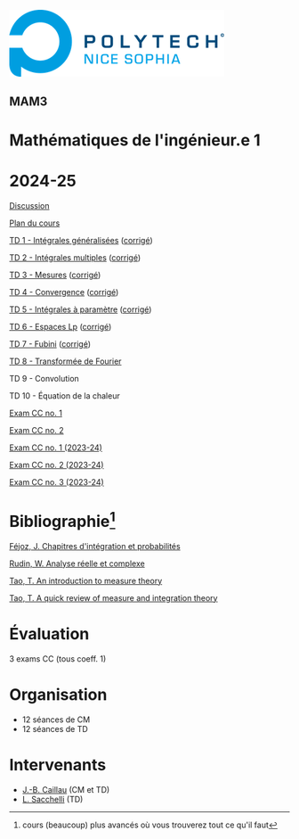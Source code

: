 ![PNS](logo-pns.png)

## MAM3
# Mathématiques de l'ingénieur.e 1 
# 2024-25

[Discussion](https://github.com/pns-mam/mi1/discussions/1)

[Plan du cours](cm/cm.md)
    
[TD 1 - Intégrales généralisées](td1/td1.md)
([corrigé](td1/td1-corr.pdf))

[TD 2 - Intégrales multiples](td2/td2.md)
([corrigé](td2/td2-corr.pdf))

[TD 3 - Mesures](td3/td3.md)
([corrigé](td3/td3-corr.pdf))

[TD 4 - Convergence](td4/td4.md)
([corrigé](td4/td4-corr.pdf))

[TD 5 - Intégrales à paramètre](td5/td5.md)
([corrigé](td5/td5-corr.pdf))

[TD 6 - Espaces Lp](td6/td6.md)
([corrigé](td6/td6-corr.pdf))

[TD 7 - Fubini](td7/td7.md)
([corrigé](td7/td7-corr.pdf))

[TD 8 - Transformée de Fourier](td8/td8.md)

TD 9 - Convolution

TD 10 - Équation de la chaleur

[Exam CC no. 1](exam-cc1/exam-cc1.md)

[Exam CC no. 2](exam-cc2/exam-cc2.md)

[Exam CC no. 1 (2023-24)](exam-cc1-old/exam-cc1.md)

[Exam CC no. 2 (2023-24)](exam-cc2-old/exam-cc2.md)

[Exam CC no. 3 (2023-24)](exam-cc3-old/exam-cc3.md)

# Bibliographie[^1]
[Féjoz, J. Chapitres d'intégration et probabilités](https://www.ceremade.dauphine.fr/~fejoz/Integration/integration-probabilites.pdf)

[Rudin, W. Analyse réelle et complexe](https://www.dunod.com/sciences-techniques/analyse-reelle-et-complexe-cours-et-exercices-0)

[Tao, T. An introduction to measure theory](https://terrytao.files.wordpress.com/2012/12/gsm-126-tao5-measure-book.pdf)

[Tao, T. A quick review of measure and integration theory](https://terrytao.wordpress.com/2009/01/01/245b-notes-0-a-quick-review-of-measure-and-integration-theory)

[^1]: cours (beaucoup) plus avancés où vous trouverez tout ce qu'il faut

# Évaluation
3 exams CC (tous coeff. 1)

# Organisation
- 12 séances de CM
- 12 séances de TD

# Intervenants
- [J.-B. Caillau](mailto:jean-baptiste.caillau@univ-cotedazur.fr) (CM et TD)
- [L. Sacchelli](mailto:ludovic.sacchelli@inria.fr) (TD)
